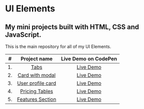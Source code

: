 # UI Elements

## My mini projects built with HTML, CSS and JavaScript.

This is the main repository for all of my UI Elements.

|  #  |                                              Project name                                               |                     Live Demo on CodePen                     |
| :-: | :-----------------------------------------------------------------------------------------------------: | :----------------------------------------------------------: |
| 1.  |                [Tabs](https://github.com/alexandracaulea/ui-elements/tree/master/1.Tabs)                | [Live Demo](https://codepen.io/alexandracaulea/full/zYxmoop) |
| 2.  |   [Card with modal](https://github.com/alexandracaulea/ui-elements/tree/master/2.Card%20with%20modal)   | [Live Demo](https://codepen.io/alexandracaulea/full/QWwJgdM) |
| 3.  | [User profile card](https://github.com/alexandracaulea/ui-elements/tree/master/3.User%20profile%20card) | [Live Demo](https://codepen.io/alexandracaulea/full/wvBLyqJ) |
| 4.  |     [Pricing Tables](https://github.com/alexandracaulea/ui-elements/tree/master/4.Pricing%20Tables)     | [Live Demo](https://codepen.io/alexandracaulea/full/xxGVPYd) |
| 5.  |   [Features Section](https://github.com/alexandracaulea/ui-elements/tree/master/5.Features%20section)   | [Live Demo](https://codepen.io/alexandracaulea/full/dyoOJKd) |
